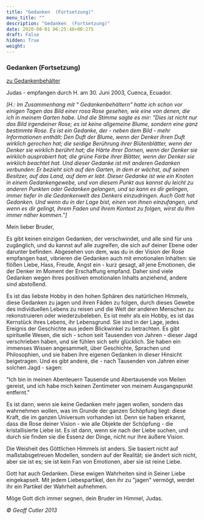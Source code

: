 ```yaml
---
title: "Gedanken  (Fortsetzung)"
menu_title: ""
description: "Gedanken  (Fortsetzung)"
date: 2020-08-01 06:25:48+00:275
draft: False
hidden: True
weight:
---
```

### Gedanken  (Fortsetzung)

[zu Gedankenbehälter](/aktuelle-botschaften/aktuelle-botschaften-in-reihenfolge-des-datums/aktuelle-botschaften-2003/gedankenbehaelter-hr-judas-24-mai-2003/)

Judas - empfangen durch H. am 30. Juni 2003, Cuenca, Ecuador.

*[H.: Im Zusammenhang mit " Gedankenbehältern" hatte ich schon vor einigen Tagen das Bild einer rosa Rose gesehen, wie eine von denen, die ich in meinem Garten habe. Und die Stimme sagte es mir: "Dies ist nicht nur das Bild irgendeiner Rose; es ist keine allgemeine Blume, sondern eine ganz bestimmte Rose. Es ist ein Gedanke, der - neben dem Bild - mehr Informationen enthält: Den Duft der Blume, wenn der Denker ihren Duft wirklich gerochen hat; die seidige Berührung ihrer Blütenblätter, wenn der Denker sie wirklich berührt hat; die Härte ihrer Dornen, wenn der Denker sie wirklich ausprobiert hat; die grüne Farbe ihrer Blätter, wenn der Denker sie wirklich beachtet hat. Und dieser Gedanke ist mit anderen Gedanken verbunden: Er bezieht sich auf den Garten, in dem er wächst, auf seinen Besitzer, auf das Land, auf dem er lebt. Dieser Gedanke ist wie ein Knoten in einem Gedankengewebe, und von diesem Punkt aus kannst du leicht zu anderen Punkten oder Gedanken gelangen, und so kann es dir gelingen, immer tiefer in die Gedankenwelt des Denkers einzudringen. Auch Gott hat Gedanken. Und wenn du in der Lage bist, einen von ihnen einzufangen, und wenn es dir gelingt, ihrem Faden und ihrem Kontext zu folgen, wirst du Ihm immer näher kommen.”]*

Mein lieber Bruder,

Es gibt keinen einzigen Gedanken, der verschwindet, und alle sind für uns zugänglich, und du kannst auf alle zugreifen, die sich auf deiner Ebene oder darunter befinden. Abgesehen von dem, was du in der Vision der Rose empfangen hast, vibrieren die Gedanken auch mit emotionalen Inhalten: sie flößen Liebe, Hass, Freude, Angst ein - kurz gesagt, all jene Emotionen, die der Denker im Moment der Erschaffung empfand. Daher sind viele Gedanken wegen ihres positiven emotionalen Inhalts anziehend, andere sind abstoßend.

Es ist das liebste Hobby in den hohen Sphären des natürlichen Himmels, diese Gedanken zu jagen und ihren Fäden zu folgen, durch dieses Gewebe des individuellen Lebens zu reisen und die Welt der anderen Menschen zu rekonstruieren oder wiederzubeleben. Es ist mehr als ein Hobby, es ist das Kernstück ihres Lebens, ihr Lebensgrund. Sie sind in der Lage, jedes Ereignis der Geschichte aus jedem Blickwinkel zu betrachten. Es gibt spirituelle Wesen, die sich - schon seit Tausenden von Jahren - dieser Jagd verschrieben haben, und sie fühlen sich sehr glücklich. Sie haben ein immenses Wissen angesammelt, über Geschichte, Sprachen und Philosophien, und sie haben ihre eigenen Gedanken in dieser Hinsicht beigetragen. Und es gibt andere, die - nach Tausenden von Jahren einer solchen Jagd - sagen:

"Ich bin in meinen Abenteuern Tausende und Abertausende von Meilen gereist, und ich habe mich keinen Zentimeter von meinem Ausgangspunkt entfernt."

Es ist dann, wenn sie keine Gedanken mehr jagen wollen, sondern das wahrnehmen wollen, was im Grunde der ganzen Schöpfung liegt: diese Kraft, die im ganzen Universum vorhanden ist. Denn sie haben erkannt, dass die Rose deiner Vision - wie alle Objekte der Schöpfung - die kristallisierte Liebe ist. Es ist dann, wenn sie nach der Liebe suchen, und durch sie finden sie die Essenz der Dinge, nicht nur ihre äußere Vision.

Die Weisheit des Göttlichen Himmels ist anders. Sie basiert nicht auf maßstabsgetreuen Modellen, sondern auf der Realität; sie ändert sich nicht, aber sie ist es; sie ist kein Fan von Emotionen, aber sie ist reine Liebe.

Gott hat auch Gedanken. Diese ewigen Wahrheiten sind in Seiner Liebe eingekapselt. Mit jedem Liebespartikel, den ihr zu "jagen" vermögt, werdet ihr ein Partikel der Wahrheit aufnehmen.

Möge Gott dich immer segnen, dein Bruder im Himmel, Judas.

*© Geoff Cutler 2013*
